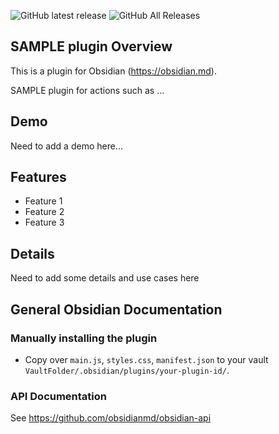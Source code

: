 ![GitHub latest release](https://img.shields.io/github/v/release/GitMurf/obsidian-cm6-decoration-example?style=for-the-badge&sort=semver)
![GitHub All Releases](https://img.shields.io/github/downloads/GitMurf/obsidian-cm6-decoration-example/total?style=for-the-badge)

## SAMPLE plugin Overview

This is a plugin for Obsidian (https://obsidian.md).

SAMPLE plugin for actions such as ...

## Demo

Need to add a demo here...

## Features

- Feature 1
- Feature 2
- Feature 3

## Details

Need to add some details and use cases here

## General Obsidian Documentation

### Manually installing the plugin

- Copy over `main.js`, `styles.css`, `manifest.json` to your vault `VaultFolder/.obsidian/plugins/your-plugin-id/`.

### API Documentation

See https://github.com/obsidianmd/obsidian-api
